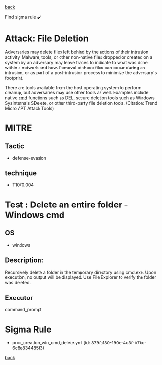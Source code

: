 
[back](../index.md)

Find sigma rule :heavy_check_mark: 

# Attack: File Deletion 

Adversaries may delete files left behind by the actions of their intrusion activity. Malware, tools, or other non-native files dropped or created on a system by an adversary may leave traces to indicate to what was done within a network and how. Removal of these files can occur during an intrusion, or as part of a post-intrusion process to minimize the adversary's footprint.

There are tools available from the host operating system to perform cleanup, but adversaries may use other tools as well. Examples include native [cmd](https://attack.mitre.org/software/S0106) functions such as DEL, secure deletion tools such as Windows Sysinternals SDelete, or other third-party file deletion tools. (Citation: Trend Micro APT Attack Tools)

# MITRE
## Tactic
  - defense-evasion


## technique
  - T1070.004


# Test : Delete an entire folder - Windows cmd
## OS
  - windows


## Description:
Recursively delete a folder in the temporary directory using cmd.exe.
Upon execution, no output will be displayed. Use File Explorer to verify the folder was deleted.


## Executor
command_prompt

# Sigma Rule
 - proc_creation_win_cmd_delete.yml (id: 379fa130-190e-4c3f-b7bc-6c8e834485f3)



[back](../index.md)
